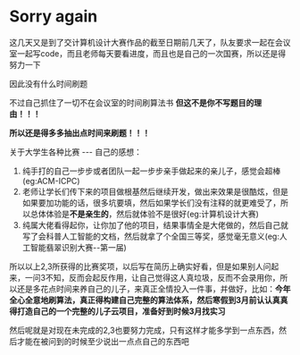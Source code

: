 # Sorry again
这几天又是到了交计算机设计大赛作品的截至日期前几天了，队友要求一起在会议室一起写code，而且老师每天要看进度，而且也是自己的一次国赛，所以还是得努力一下

因此没有什么时间刷题

不过自己抓住了一切不在会议室的时间刷算法书
**但这不是你不写题目的理由！！！**

**所以还是得多多抽出点时间来刷题！！！**


关于大学生各种比赛  ---   自己的感想：
1. 纯手打的自己一步步或者团队一起一步步亲手做起来的亲儿子，感觉会超棒(eg:ACM-ICPC)
2. 老师让学长们传下来的项目做根基然后继续开发，做出来效果是很酷炫，但是如果要加功能的话，很多坑要填，然后如果学长们没有注释的就更难受了，所以总体体验是**不是亲生的**，然后就体验不是很好(eg:计算机设计大赛)
3. 纯属大佬看得起你，让你加了他的项目，结果事情全是大佬做的，然后自己就写了会科普人工智能的文档，然后就拿了个全国三等奖，感觉毫无意义(eg:人工智能翡翠识别大赛--第一届)

所以以上2,3所获得的比赛奖项，以后写在简历上确实好看，但是如果别人问起来，一问3不知，反而会起反作用，让自己觉得这人真垃圾，反而不会录用你，所以还是多花点时间来养自己的儿子，来真正全情投入一件事，并做好，比如：**今年全心全意地刷算法，真正得构建自己完整的算法体系，然后寒假到3月前认认真真得打造自己的一个完整的儿子云项目，准备好到时候3月找实习**

然后呢就是对现在未完成的2,3也要努力完成，只有这样才能多学到一点东西，然后才能在被问到的时候至少说出一点点自己的东西吧